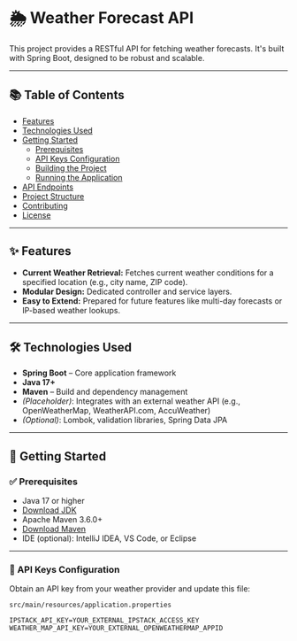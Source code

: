 # 🌦️ Weather Forecast API

This project provides a RESTful API for fetching weather forecasts. It's built with Spring Boot, designed to be robust and scalable.

---

## 📚 Table of Contents

- [Features](#features)  
- [Technologies Used](#technologies-used)  
- [Getting Started](#getting-started)  
  - [Prerequisites](#prerequisites)  
  - [API Keys Configuration](#api-keys-configuration)  
  - [Building the Project](#building-the-project)  
  - [Running the Application](#running-the-application)  
- [API Endpoints](#api-endpoints)  
- [Project Structure](#project-structure)  
- [Contributing](#contributing)  
- [License](#license)

---

## ✨ Features

- **Current Weather Retrieval:** Fetches current weather conditions for a specified location (e.g., city name, ZIP code).
- **Modular Design:** Dedicated controller and service layers.
- **Easy to Extend:** Prepared for future features like multi-day forecasts or IP-based weather lookups.

---

## 🛠️ Technologies Used

- **Spring Boot** – Core application framework
- **Java 17+**
- **Maven** – Build and dependency management
- *(Placeholder)*: Integrates with an external weather API (e.g., OpenWeatherMap, WeatherAPI.com, AccuWeather)
- *(Optional)*: Lombok, validation libraries, Spring Data JPA

---

## 🚀 Getting Started

### ✅ Prerequisites

- Java 17 or higher  
- [Download JDK](https://adoptium.net/)
- Apache Maven 3.6.0+  
- [Download Maven](https://maven.apache.org/)
- IDE (optional): IntelliJ IDEA, VS Code, or Eclipse

---

### 🔑 API Keys Configuration

Obtain an API key from your weather provider and update this file:

`src/main/resources/application.properties`

```properties
IPSTACK_API_KEY=YOUR_EXTERNAL_IPSTACK_ACCESS_KEY
WEATHER_MAP_API_KEY=YOUR_EXTERNAL_OPENWEATHERMAP_APPID
